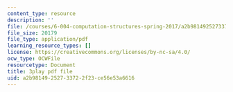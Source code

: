 ```yaml
---
content_type: resource
description: ''
file: /courses/6-004-computation-structures-spring-2017/a2b98149252733722f23ce56e53a6616_-OduZBd1aHw.pdf
file_size: 20179
file_type: application/pdf
learning_resource_types: []
license: https://creativecommons.org/licenses/by-nc-sa/4.0/
ocw_type: OCWFile
resourcetype: Document
title: 3play pdf file
uid: a2b98149-2527-3372-2f23-ce56e53a6616
---
```

